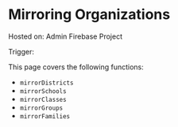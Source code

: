 # Mirroring Organizations

Hosted on: Admin Firebase Project

Trigger:

This page covers the following functions:

- `mirrorDistricts`
- `mirrorSchools`
- `mirrorClasses`
- `mirrorGroups`
- `mirrorFamilies`
